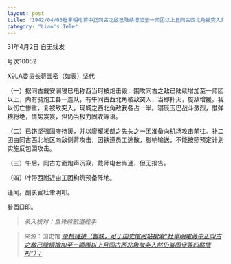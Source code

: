 ```yaml
---
layout: post
title: "1942/04/03杜聿明电蒋中正同古之敌已陆续增加至一师团以上且同古西北角被突入然仍当固守等四点情形"
category: "Liao's Tele"
---
```

31年4月2日 自无线发 

号次10052

X9LA委员长蒋圜密（如表）坚代

（一）据同古戴安澜寝巳电称西当珂被炮击毁，围攻同古之敌已陆续增加至一师团以上，内有骑炮工各一连队，有午同古西北角被敌突入，当即扑灭，旋敌增援，我以伤亡惨重，复被敌突入，现城之西北角敌我各占一半。寝辰玉巴战斗激烈，惟弹粮将绝，情势岌岌，但仍当极力固收等语。

（二）已饬坚强固守待援，并以廖耀湘部之先头之一团准备向机场攻击前往。补二团由同古西北地区向敌侧背攻击，因铁道员工逃散，影响输送，不能按照预定计划实施反包围攻击。

（三）午后，同古方面炮声沉寂，戴师电台尚通，但无报告。

（四）叶带西附近由工团构筑预备阵地。

谨闻。副长官杜聿明叩。

肴酉□印。


> *录入校对：鱼珠前航道舵手*


> 来源：国史馆 [*原档链接（暂缺，可于国史馆网站搜索“杜聿明電蔣中正同古之敵已陸續增加至一師團以上且同古西北角被突入然仍當固守等四點情形”）：*](https://ahonline.drnh.gov.tw/index.php?act=Display/image/5896936Uyi7vK8#e9J)
